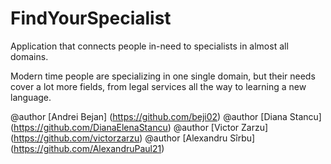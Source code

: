 # FindYourSpecialist
Application that connects people in-need to specialists in almost all domains.

Modern time people are specializing in one single domain, but their needs cover a lot more fields, from legal services all the way to learning a new language. 

@author [Andrei Bejan] (https://github.com/beji02)
@author [Diana Stancu] (https://github.com/DianaElenaStancu)
@author [Victor Zarzu] (https://github.com/victorzarzu)
@author [Alexandru Sîrbu] (https://github.com/AlexandruPaul21)


